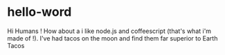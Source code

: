 # hello-word
Hi Humans !
How about a i like node.js and coffeescript (that's what i'm made of !).
I've had tacos on the moon and find them far superior to Earth Tacos
